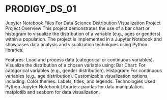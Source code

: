 # PRODIGY_DS_01
Jupyter Notebook Files For Data Science
Distribution Visualization Project
Project Overview
This project demonstrates the use of a bar chart or histogram to visualize the distribution of a variable (e.g., ages or genders) within a population. The project is implemented in a Jupyter Notebook and showcases data analysis and visualization techniques using Python libraries.

Features:
Load and process data (categorical or continuous variables).
Visualize the distribution of a chosen variable using:
Bar Chart: For categorical variables (e.g., gender distribution).
Histogram: For continuous variables (e.g., age distribution).
Customizable visualization options, including:
Color themes.
Labels, titles, and legends.
Technologies Used
Python
Jupyter Notebook
Libraries:
pandas for data manipulation.
matplotlib and seaborn for data visualization.
